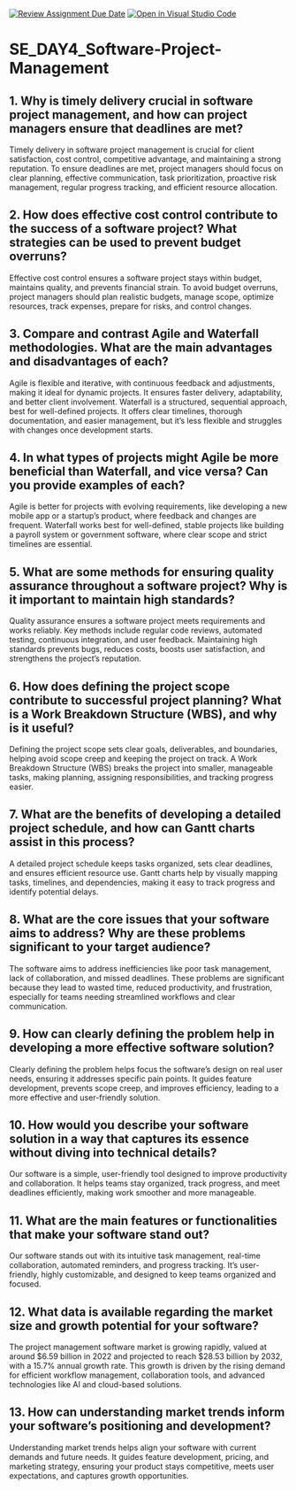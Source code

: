 [![Review Assignment Due Date](https://classroom.github.com/assets/deadline-readme-button-22041afd0340ce965d47ae6ef1cefeee28c7c493a6346c4f15d667ab976d596c.svg)](https://classroom.github.com/a/9pw6JKcu)
[![Open in Visual Studio Code](https://classroom.github.com/assets/open-in-vscode-2e0aaae1b6195c2367325f4f02e2d04e9abb55f0b24a779b69b11b9e10269abc.svg)](https://classroom.github.com/online_ide?assignment_repo_id=18672265&assignment_repo_type=AssignmentRepo)
# SE_DAY4_Software-Project-Management
## 1. Why is timely delivery crucial in software project management, and how can project managers ensure that deadlines are met?
Timely delivery in software project management is crucial for client satisfaction, cost control, competitive advantage, and maintaining a strong reputation. To ensure deadlines are met, project managers should focus on clear planning, effective communication, task prioritization, proactive risk management, regular progress tracking, and efficient resource allocation.
## 2. How does effective cost control contribute to the success of a software project? What strategies can be used to prevent budget overruns?
Effective cost control ensures a software project stays within budget, maintains quality, and prevents financial strain. To avoid budget overruns, project managers should plan realistic budgets, manage scope, optimize resources, track expenses, prepare for risks, and control changes.
## 3. Compare and contrast Agile and Waterfall methodologies. What are the main advantages and disadvantages of each?
Agile is flexible and iterative, with continuous feedback and adjustments, making it ideal for dynamic projects. It ensures faster delivery, adaptability, and better client involvement.
Waterfall is a structured, sequential approach, best for well-defined projects. It offers clear timelines, thorough documentation, and easier management, but it’s less flexible and struggles with changes once development starts.
## 4. In what types of projects might Agile be more beneficial than Waterfall, and vice versa? Can you provide examples of each?
Agile is better for projects with evolving requirements, like developing a new mobile app or a startup’s product, where feedback and changes are frequent. Waterfall works best for well-defined, stable projects like building a payroll system or government software, where clear scope and strict timelines are essential.
## 5. What are some methods for ensuring quality assurance throughout a software project? Why is it important to maintain high standards?
Quality assurance ensures a software project meets requirements and works reliably. Key methods include regular code reviews, automated testing, continuous integration, and user feedback. Maintaining high standards prevents bugs, reduces costs, boosts user satisfaction, and strengthens the project’s reputation.
## 6. How does defining the project scope contribute to successful project planning? What is a Work Breakdown Structure (WBS), and why is it useful?
Defining the project scope sets clear goals, deliverables, and boundaries, helping avoid scope creep and keeping the project on track. A Work Breakdown Structure (WBS) breaks the project into smaller, manageable tasks, making planning, assigning responsibilities, and tracking progress easier.
## 7. What are the benefits of developing a detailed project schedule, and how can Gantt charts assist in this process?
A detailed project schedule keeps tasks organized, sets clear deadlines, and ensures efficient resource use. Gantt charts help by visually mapping tasks, timelines, and dependencies, making it easy to track progress and identify potential delays.
## 8. What are the core issues that your software aims to address? Why are these problems significant to your target audience?
The software aims to address inefficiencies like poor task management, lack of collaboration, and missed deadlines. These problems are significant because they lead to wasted time, reduced productivity, and frustration, especially for teams needing streamlined workflows and clear communication.
## 9. How can clearly defining the problem help in developing a more effective software solution?
Clearly defining the problem helps focus the software’s design on real user needs, ensuring it addresses specific pain points. It guides feature development, prevents scope creep, and improves efficiency, leading to a more effective and user-friendly solution.
## 10. How would you describe your software solution in a way that captures its essence without diving into technical details?
Our software is a simple, user-friendly tool designed to improve productivity and collaboration. It helps teams stay organized, track progress, and meet deadlines efficiently, making work smoother and more manageable.
## 11. What are the main features or functionalities that make your software stand out?
Our software stands out with its intuitive task management, real-time collaboration, automated reminders, and progress tracking. It’s user-friendly, highly customizable, and designed to keep teams organized and focused.
## 12. What data is available regarding the market size and growth potential for your software?
The project management software market is growing rapidly, valued at around $6.59 billion in 2022 and projected to reach $28.53 billion by 2032, with a 15.7% annual growth rate. This growth is driven by the rising demand for efficient workflow management, collaboration tools, and advanced technologies like AI and cloud-based solutions.
## 13. How can understanding market trends inform your software’s positioning and development?
Understanding market trends helps align your software with current demands and future needs. It guides feature development, pricing, and marketing strategy, ensuring your product stays competitive, meets user expectations, and captures growth opportunities.

